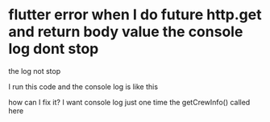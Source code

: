 
# flutter error when I do future http.get and return body value the console log dont stop

the log not stop

I run this code and the console log is like this

how can I fix it?
I want console log just one time
the getCrewInfo() called here



        